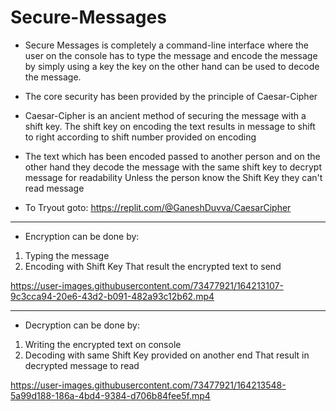 # Secure-Messages

* Secure Messages is completely a command-line interface where the user on the console has to type the message and encode the message by simply using a key the key on the other hand can be used to decode the message.

* The core security has been provided by the principle of Caesar-Cipher 

* Caesar-Cipher is an ancient method of securing the message with a shift key. The shift key on encoding the text results in message to shift to right according to shift number provided on encoding

* The text which has been encoded passed to another person and on the other hand they decode the message with the same shift key to decrypt message for readability
Unless the person know the Shift Key they can't read message

* To Tryout goto: https://replit.com/@GaneshDuvva/CaesarCipher
--- 

* Encryption can be done by:
1. Typing the message
2. Encoding with Shift Key
That result the encrypted text to send

https://user-images.githubusercontent.com/73477921/164213107-9c3cca94-20e6-43d2-b091-482a93c12b62.mp4

---

* Decryption can be done by:
1. Writing the encrypted text on console
2. Decoding with same Shift Key provided on another end
That result in decrypted message to read

https://user-images.githubusercontent.com/73477921/164213548-5a99d188-186a-4bd4-9384-d706b84fee5f.mp4
